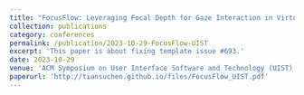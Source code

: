 ```yaml
---
title: "FocusFlow: Leveraging Focal Depth for Gaze Interaction in Virtual Reality"
collection: publications
category: conferences
permalink: /publication/2023-10-29-FocusFlow-UIST
excerpt: 'This paper is about fixing template issue #693.'
date: 2023-10-29
venue: 'ACM Symposium on User Interface Software and Technology (UIST)'
paperurl: 'http://tiansuchen.github.io/files/FocusFlow_UIST.pdf'
---
```

